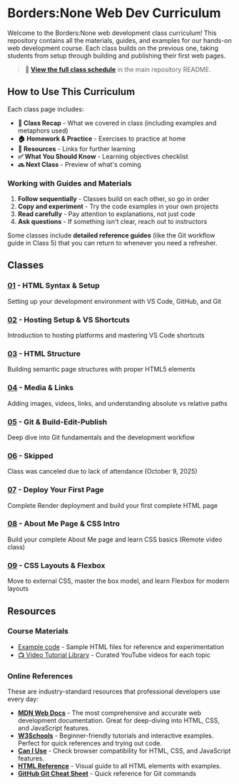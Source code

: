 # Borders:None Web Dev Curriculum

Welcome to the Borders:None web development class curriculum! This repository contains all the materials, guides, and examples for our hands-on web development course. Each class builds on the previous one, taking students from setup through building and publishing their first web pages.

> **📅 [View the full class schedule](../README.md#-class-schedule)** in the main repository README.

## How to Use This Curriculum

Each class page includes:
- **📝 Class Recap** - What we covered in class (including examples and metaphors used)
- **🏠 Homework & Practice** - Exercises to practice at home
- **📖 Resources** - Links for further learning
- **✅ What You Should Know** - Learning objectives checklist
- **🔜 Next Class** - Preview of what's coming

### Working with Guides and Materials

1. **Follow sequentially** - Classes build on each other, so go in order
2. **Copy and experiment** - Try the code examples in your own projects
3. **Read carefully** - Pay attention to explanations, not just code
4. **Ask questions** - If something isn't clear, reach out to instructors

Some classes include **detailed reference guides** (like the Git workflow guide in Class 5) that you can return to whenever you need a refresher.

## Classes

### [01](./01/) - HTML Syntax & Setup
Setting up your development environment with VS Code, GitHub, and Git

### [02](./02/) - Hosting Setup & VS Shortcuts
Introduction to hosting platforms and mastering VS Code shortcuts

### [03](./03/) - HTML Structure
Building semantic page structures with proper HTML5 elements

### [04](./04/) - Media & Links
Adding images, videos, links, and understanding absolute vs relative paths

### [05](./05/) - Git & Build-Edit-Publish
Deep dive into Git fundamentals and the development workflow

### [06](./06/) - Skipped
Class was canceled due to lack of attendance (October 9, 2025)

### [07](./07/) - Deploy Your First Page
Complete Render deployment and build your first complete HTML page

### [08](./08/) - About Me Page & CSS Intro
Build your complete About Me page and learn CSS basics (Remote video class)

### [09](./09/) - CSS Layouts & Flexbox
Move to external CSS, master the box model, and learn Flexbox for modern layouts

## Resources

### Course Materials
- [Example code](../examples/) - Sample HTML files for reference and experimentation
- [📺 Video Tutorial Library](../resources/video-tutorials.md) - Curated YouTube videos for each topic

### Online References
These are industry-standard resources that professional developers use every day:

- **[MDN Web Docs](https://developer.mozilla.org/)** - The most comprehensive and accurate web development documentation. Great for deep-diving into HTML, CSS, and JavaScript features.
- **[W3Schools](https://www.w3schools.com/)** - Beginner-friendly tutorials and interactive examples. Perfect for quick references and trying out code.
- **[Can I Use](https://caniuse.com/)** - Check browser compatibility for HTML, CSS, and JavaScript features.
- **[HTML Reference](https://htmlreference.io/)** - Visual guide to all HTML elements with examples.
- **[GitHub Git Cheat Sheet](https://education.github.com/git-cheat-sheet-education.pdf)** - Quick reference for Git commands

